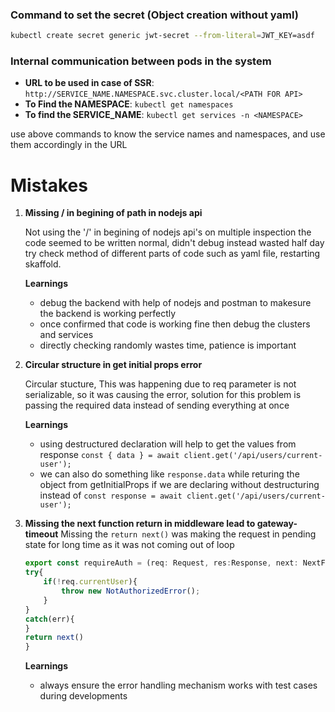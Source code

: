 ### Command to set the secret (Object creation without yaml)

```bash
kubectl create secret generic jwt-secret --from-literal=JWT_KEY=asdf
```

### Internal communication between pods in the system
- **URL to be used in case of SSR**: `http://SERVICE_NAME.NAMESPACE.svc.cluster.local/<PATH FOR API>`
- **To Find the NAMESPACE**:   `kubectl get namespaces`
- **To find the SERVICE_NAME**: `kubectl get services -n <NAMESPACE>`

use above commands to know the service names and namespaces, and use them accordingly in the URL







# Mistakes
1. **Missing / in begining of path in nodejs api**

    Not using the '/' in begining of nodejs api's on multiple inspection the code seemed to be written normal, didn't debug instead wasted half day try check method of different parts of code such as yaml file, restarting skaffold.

    **Learnings**
    - debug the backend with help of nodejs and postman to makesure the backend is working perfectly
    - once confirmed that code is working fine then debug the clusters and services
    - directly checking randomly wastes time, patience is important

2. **Circular structure in get initial props error**
   
    Circular stucture, This was happening due to req parameter is not serializable, so it was causing the error, solution for this problem is passing the required data instead of sending everything at once

    **Learnings**

    - using destructured declaration will help to get the values from response
    `const { data } = await client.get('/api/users/current-user');`
    - we can also do something like `response.data` while returing the object from getInitialProps if we are declaring without destructuring instead of `const response = await client.get('/api/users/current-user');`
    
3. **Missing the next function return in middleware lead to gateway-timeout**
    Missing the `return next()` was making the request in pending state for long time as it was not coming out of loop
    ```javascript
    export const requireAuth = (req: Request, res:Response, next: NextFunction) =>{
    try{
        if(!req.currentUser){
            throw new NotAuthorizedError(); 
        }
    }
    catch(err){
    }
    return next()
   }
   ```

   **Learnings** 

   - always ensure the error handling mechanism works with test cases during developments
   